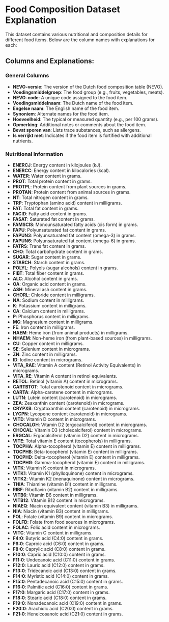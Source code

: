 # Food Composition Dataset Explanation

This dataset contains various nutritional and composition details for different food items. Below are the column names with explanations for each:  

## Columns and Explanations:


### General Columns

- **NEVO-versie**: The version of the Dutch food composition table (NEVO).
- **Voedingsmiddelgroep**: The food group (e.g., fruits, vegetables, meats).
- **NEVO-code**: A unique code assigned to the food item.
- **Voedingsmiddelnaam**: The Dutch name of the food item.
- **Engelse naam**: The English name of the food item.
- **Synoniem**: Alternate names for the food item.
- **Hoeveelheid**: The typical or measured quantity (e.g., per 100 grams).
- **Opmerking**: Additional notes or comments about the food item.
- **Bevat sporen van**: Lists trace substances, such as allergens.
- **Is verrijkt met**: Indicates if the food item is fortified with additional nutrients.


### Nutritional Information

- **ENERCJ**: Energy content in kilojoules (kJ).
- **ENERCC**: Energy content in kilocalories (kcal).
- **WATER**: Water content in grams.
- **PROT**: Total protein content in grams.
- **PROTPL**: Protein content from plant sources in grams.
- **PROTAN**: Protein content from animal sources in grams.
- **NT**: Total nitrogen content in grams.
- **TRP**: Tryptophan (amino acid) content in milligrams.
- **FAT**: Total fat content in grams.
- **FACID**: Fatty acid content in grams.
- **FASAT**: Saturated fat content in grams.
- **FAMSCIS**: Monounsaturated fatty acids (cis form) in grams.
- **FAPU**: Polyunsaturated fat content in grams.
- **FAPUN3**: Polyunsaturated fat content (omega-3) in grams.
- **FAPUN6**: Polyunsaturated fat content (omega-6) in grams.
- **FATRS**: Trans fat content in grams.
- **CHO**: Total carbohydrate content in grams.
- **SUGAR**: Sugar content in grams.
- **STARCH**: Starch content in grams.
- **POLYL**: Polyols (sugar alcohols) content in grams.
- **FIBT**: Total fiber content in grams.
- **ALC**: Alcohol content in grams.
- **OA**: Organic acid content in grams.
- **ASH**: Mineral ash content in grams.
- **CHORL**: Chloride content in milligrams.
- **NA**: Sodium content in milligrams.
- **K**: Potassium content in milligrams.
- **CA**: Calcium content in milligrams.
- **P**: Phosphorus content in milligrams.
- **MG**: Magnesium content in milligrams.
- **FE**: Iron content in milligrams.
- **HAEM**: Heme iron (from animal products) in milligrams.
- **NHAEM**: Non-heme iron (from plant-based sources) in milligrams.
- **CU**: Copper content in milligrams.
- **SE**: Selenium content in micrograms.
- **ZN**: Zinc content in milligrams.
- **ID**: Iodine content in micrograms.
- **VITA_RAE**: Vitamin A content (Retinol Activity Equivalents) in micrograms.
- **VITA_RE**: Vitamin A content in retinol equivalents.
- **RETOL**: Retinol (vitamin A) content in micrograms.
- **CARTBTOT**: Total carotenoid content in micrograms.
- **CARTA**: Alpha-carotene content in micrograms.
- **LUTN**: Lutein content (carotenoid) in micrograms.
- **ZEA**: Zeaxanthin content (carotenoid) in micrograms.
- **CRYPXB**: Cryptoxanthin content (carotenoid) in micrograms.
- **LYCPN**: Lycopene content (carotenoid) in micrograms.
- **VITD**: Vitamin D content in micrograms.
- **CHOCALOH**: Vitamin D2 (ergocalciferol) content in micrograms.
- **CHOCAL**: Vitamin D3 (cholecalciferol) content in micrograms.
- **ERGCAL**: Ergocalciferol (vitamin D2) content in micrograms.
- **VITE**: Total vitamin E content (tocopherols) in milligrams.
- **TOCPHA**: Alpha-tocopherol (vitamin E) content in milligrams.
- **TOCPHB**: Beta-tocopherol (vitamin E) content in milligrams.
- **TOCPHD**: Delta-tocopherol (vitamin E) content in milligrams.
- **TOCPHG**: Gamma-tocopherol (vitamin E) content in milligrams.
- **VITK**: Vitamin K content in micrograms.
- **VITK1**: Vitamin K1 (phylloquinone) content in micrograms.
- **VITK2**: Vitamin K2 (menaquinone) content in micrograms.
- **THIA**: Thiamine (vitamin B1) content in milligrams.
- **RIBF**: Riboflavin (vitamin B2) content in milligrams.
- **VITB6**: Vitamin B6 content in milligrams.
- **VITB12**: Vitamin B12 content in micrograms.
- **NIAEQ**: Niacin equivalent content (vitamin B3) in milligrams.
- **NIA**: Niacin (vitamin B3) content in milligrams.
- **FOL**: Folate (vitamin B9) content in micrograms.
- **FOLFD**: Folate from food sources in micrograms.
- **FOLAC**: Folic acid content in micrograms.
- **VITC**: Vitamin C content in milligrams.
- **F4:0**: Butyric acid (C4:0) content in grams.
- **F6:0**: Caproic acid (C6:0) content in grams.
- **F8:0**: Caprylic acid (C8:0) content in grams.
- **F10:0**: Capric acid (C10:0) content in grams.
- **F11:0**: Undecanoic acid (C11:0) content in grams.
- **F12:0**: Lauric acid (C12:0) content in grams.
- **F13:0**: Tridecanoic acid (C13:0) content in grams.
- **F14:0**: Myristic acid (C14:0) content in grams.
- **F15:0**: Pentadecanoic acid (C15:0) content in grams.
- **F16:0**: Palmitic acid (C16:0) content in grams.
- **F17:0**: Margaric acid (C17:0) content in grams.
- **F18:0**: Stearic acid (C18:0) content in grams.
- **F19:0**: Nonadecanoic acid (C19:0) content in grams.
- **F20:0**: Arachidic acid (C20:0) content in grams.
- **F21:0**: Heneicosanoic acid (C21:0) content in grams.
